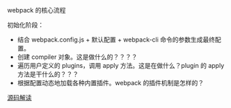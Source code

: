 webpack 的核心流程

初始化阶段：

- 结合 webpack.config.js + 默认配置 + webpack-cli 命令的参数生成最终配置。
- 创建 compiler 对象。这是做什么的？？？？
- 遍历用户定义的 plugins，调用 apply 方法。这是在做什么？plugin 的 apply 方法是干什么的？？？
- 根据配置动态地加载各种内置插件。webpack 的插件机制是怎样的？

[源码解读](https://github.com/DDFE/DDFE-blog/issues/36)

